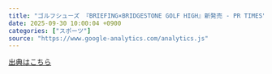 ```yaml
---
title: "ゴルフシューズ 『BRIEFING×BRIDGESTONE GOLF HIGH』新発売 - PR TIMES"
date: 2025-09-30 10:00:04 +0900
categories: ["スポーツ"]
source: "https://www.google-analytics.com/analytics.js"
---
```


[出典はこちら](https://www.google-analytics.com/analytics.js)
